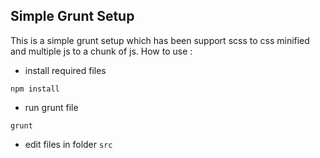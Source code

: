 ## Simple Grunt Setup

This is a simple grunt setup which has been support scss to css minified and multiple js to a chunk of js.
How to use :

- install required files
```
npm install
```
- run grunt file 
```
grunt
```
- edit files in folder `src`
